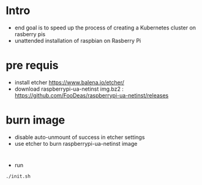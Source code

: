 # Intro
* end goal is to speed up the process of creating a Kubernetes cluster on rasberry pis
* unattended installation of raspbian on Rasberry Pi

# pre requis
* install etcher https://www.balena.io/etcher/
* download raspberrypi-ua-netinst img.bz2 : https://github.com/FooDeas/raspberrypi-ua-netinst/releases

# burn image
* disable auto-unmount of success in etcher settings
* use etcher to burn raspberrypi-ua-netinst image


# 
* run 
``` sh
./init.sh

```
